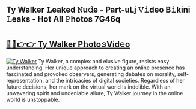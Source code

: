 ## Ty Walker 𝙻eaked 𝙽u𝚍e - Part-uLj 𝚅𝚒deo B𝚒kini 𝙻eaks - Hot All 𝙿hotos 7G46q

# <h2><a href="http://ld6qh03.urlbe.top/?page=Ty+Walker">🔗🔗👉👉 Ty Walker P𝚑oto𝚜Vid𝚎o</a></h2>

[![Ty Walker](https://i.imgur.com/eBuTRDB.gif)](http://ld6qh03.urlbe.top/?page=Ty+Walker)
Ty Walker, a complex and elusive figure, resists easy understanding. Her unique approach to creating an online presence has fascinated and provoked observers, generating debates on morality, self-representation, and the intricacies of digital societies. Regardless of her future decisions, her mark on the virtual world is indelible. With an unwavering spirit and undeniable allure, Ty Walker journey in the online world is unstoppable.

